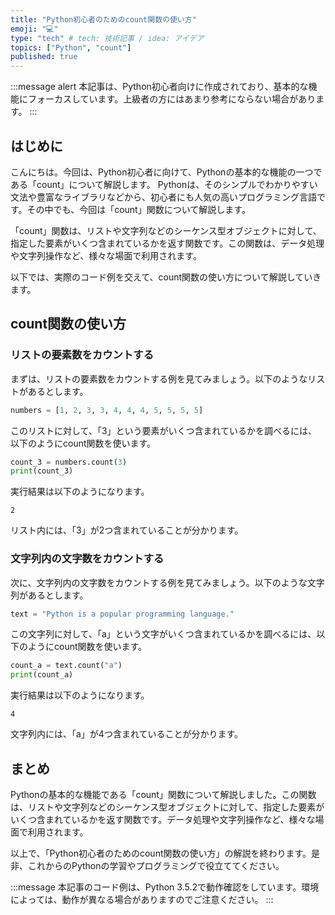 ```yaml
---
title: "Python初心者のためのcount関数の使い方"
emoji: "💻"
type: "tech" # tech: 技術記事 / idea: アイデア
topics: ["Python", "count"]
published: true
---
```


:::message alert
本記事は、Python初心者向けに作成されており、基本的な機能にフォーカスしています。上級者の方にはあまり参考にならない場合があります。
:::

## はじめに
こんにちは。今回は、Python初心者に向けて、Pythonの基本的な機能の一つである「count」について解説します。
Pythonは、そのシンプルでわかりやすい文法や豊富なライブラリなどから、初心者にも人気の高いプログラミング言語です。その中でも、今回は「count」関数について解説します。

「count」関数は、リストや文字列などのシーケンス型オブジェクトに対して、指定した要素がいくつ含まれているかを返す関数です。この関数は、データ処理や文字列操作など、様々な場面で利用されます。

以下では、実際のコード例を交えて、count関数の使い方について解説していきます。

## count関数の使い方

### リストの要素数をカウントする

まずは、リストの要素数をカウントする例を見てみましょう。以下のようなリストがあるとします。

```python
numbers = [1, 2, 3, 3, 4, 4, 4, 5, 5, 5, 5]
```

このリストに対して、「3」という要素がいくつ含まれているかを調べるには、以下のようにcount関数を使います。

```python
count_3 = numbers.count(3)
print(count_3)
```

実行結果は以下のようになります。

```
2
```

リスト内には、「3」が2つ含まれていることが分かります。

### 文字列内の文字数をカウントする

次に、文字列内の文字数をカウントする例を見てみましょう。以下のような文字列があるとします。

```python
text = "Python is a popular programming language."
```

この文字列に対して、「a」という文字がいくつ含まれているかを調べるには、以下のようにcount関数を使います。

```python
count_a = text.count("a")
print(count_a)
```

実行結果は以下のようになります。

```
4
```

文字列内には、「a」が4つ含まれていることが分かります。

## まとめ

Pythonの基本的な機能である「count」関数について解説しました。この関数は、リストや文字列などのシーケンス型オブジェクトに対して、指定した要素がいくつ含まれているかを返す関数です。データ処理や文字列操作など、様々な場面で利用されます。

以上で、「Python初心者のためのcount関数の使い方」の解説を終わります。是非、これからのPythonの学習やプログラミングで役立ててください。

:::message
本記事のコード例は、Python 3.5.2で動作確認をしています。環境によっては、動作が異なる場合がありますのでご注意ください。
:::
